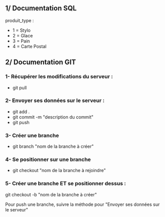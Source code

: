 ## 1/ Documentation SQL

produit_type : 
+ 1 = Stylo
+ 2 = Glace
+ 3 = Pain
+ 4 = Carte Postal


## 2/ Documentation GIT

### 1- Récupérer les modifications du serveur : 
+ git pull

### 2- Envoyer ses données sur le serveur :

+ git add .
+ git commit -m "description du commit"
+ git push

### 3- Créer une branche

+ git branch "nom de la branche à créer"

### 4- Se positionner sur une branche 

+ git checkout "nom de la branche à rejoindre"

### 5- Créer une branche ET se positionner dessus :

git checkout -b "nom de la branche à créer"


Pour push une branche, suivre la méthode pour "Envoyer ses données sur le serveur"
